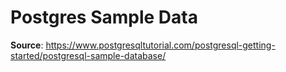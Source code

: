 # Postgres Sample Data

**Source**: https://www.postgresqltutorial.com/postgresql-getting-started/postgresql-sample-database/